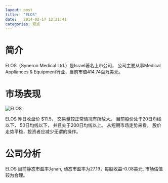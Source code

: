 ```yaml
---
layout: post
title:  "ELOS"
date:   2014-02-17 12:21:41
categories: 观点
---
```


# 简介
ELOS（Syneron Medical Ltd.）是Israel著名上市公司，
公司主要从事Medical Appliances & Equipment行业，当前市值414.74百万美元。

# 市场表现

![ELOS](http://finviz.com/chart.ashx?t=ELOS&ty=c&ta=1&p=d&s=l)

ELOS 昨日收盘价 $11.5，
交易量较正常情况有所放大。
目前股价处于20日均线以下，
50日均线以下，
并且处于200日均线以上。
从短期市场走势来看，
股价走势平稳，投资者应减少无谓的操作。

# 公司分析
ELOS 目前静态市盈率为nan, 动态市盈率为27.19，每股收益-0.08美元,
市场估值较为合理。
